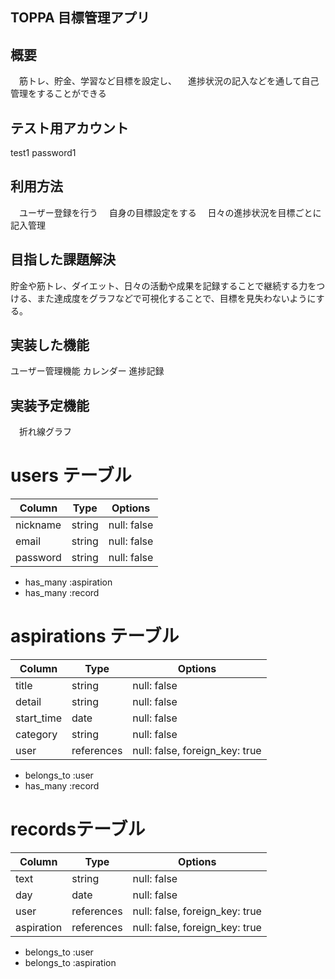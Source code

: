 ## TOPPA 目標管理アプリ

## 概要
　筋トレ、貯金、学習など目標を設定し、
　進捗状況の記入などを通して自己管理をすることができる

## テスト用アカウント
  test1
  password1

## 利用方法
　ユーザー登録を行う
　自身の目標設定をする
　日々の進捗状況を目標ごとに記入管理

## 目指した課題解決
  貯金や筋トレ、ダイエット、日々の活動や成果を記録することで継続する力をつける、また達成度をグラフなどで可視化することで、目標を見失わないようにする。

## 実装した機能
  ユーザー管理機能
  カレンダー
  進捗記録

## 実装予定機能
　折れ線グラフ
  
# users テーブル
| Column    | Type   | Options     |
| --------- | ------ | ----------- |
| nickname  | string | null: false |
| email     | string | null: false |
| password  | string | null: false |

- has_many :aspiration
- has_many :record

# aspirations テーブル
| Column     | Type       | Options                        |
| ---------- | ---------- | ------------------------------ |
| title      | string     | null: false                    |
| detail     | string     | null: false                    |
| start_time | date       | null: false                    |
| category   | string     | null: false                    |
| user       | references | null: false, foreign_key: true |

- belongs_to :user
- has_many :record

# recordsテーブル
| Column     | Type       | Options                        |
| ---------- | ---------- | ------------------------------ |
| text       | string     | null: false                    |
| day        | date       | null: false                    |
| user       | references | null: false, foreign_key: true |
| aspiration | references | null: false, foreign_key: true |

- belongs_to :user
- belongs_to :aspiration